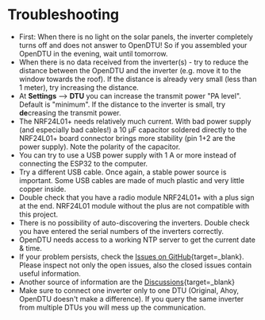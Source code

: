 # Troubleshooting

* First: When there is no light on the solar panels, the inverter completely turns off and does not answer to OpenDTU! So if you assembled your OpenDTU in the evening, wait until tomorrow.
* When there is no data received from the inverter(s) - try to reduce the distance between the OpenDTU and the inverter (e.g. move it to the window towards the roof). If the distance is already very small (less than 1 meter), try increasing the distance.
* At **Settings** --> **DTU** you can increase the transmit power "PA level". Default is "minimum". If the distance to the inverter is small, try **de**creasing the transmit power.
* The NRF24L01+ needs relatively much current. With bad power supply (and especially bad cables!) a 10 µF capacitor soldered directly to the NRF24L01+ board connector brings more stability (pin 1+2 are the power supply). Note the polarity of the capacitor.
* You can try to use a USB power supply with 1 A or more instead of connecting the ESP32 to the computer.
* Try a different USB cable. Once again, a stable power source is important. Some USB cables are made of much plastic and very little copper inside.
* Double check that you have a radio module NRF24L01+ with a plus sign at the end. NRF24L01 module without the plus are not compatible with this project.
* There is no possibility of auto-discovering the inverters. Double check you have entered the serial numbers of the inverters correctly.
* OpenDTU needs access to a working NTP server to get the current date & time.
* If your problem persists, check the  [Issues on GitHub](https://github.com/tbnobody/OpenDTU/issues){target=_blank}. Please inspect not only the open issues, also the closed issues contain useful information.
* Another source of information are the [Discussions](https://github.com/tbnobody/OpenDTU/discussions/){target=_blank}
* Make sure to connect one inverter only to one DTU (Original, Ahoy, OpenDTU doesn't make a difference). If you query the same inverter from multiple DTUs you will mess up the communication.

